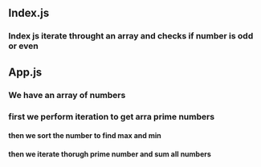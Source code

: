 <!-- Description -->

## Index.js
### Index js iterate throught an array and checks if number is odd or even 


## App.js

### We have an array of numbers
### first we perform iteration to get arra prime numbers

#### then we sort the number to find max and min

#### then we iterate thorugh prime number and sum all numbers